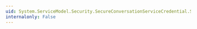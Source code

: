 ```yaml
---
uid: System.ServiceModel.Security.SecureConversationServiceCredential.SecurityContextClaimTypes
internalonly: False
---
```

